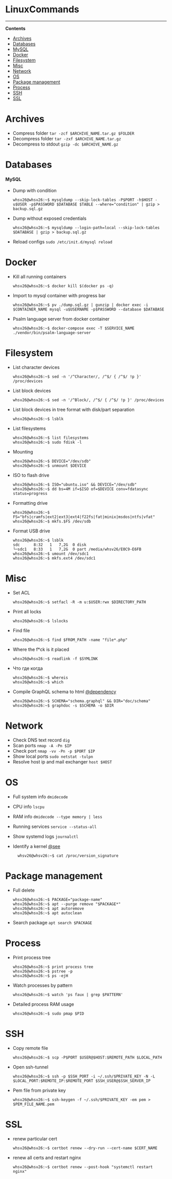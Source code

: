 # LinuxCommands


---
**Contents**
- [Archives](#Archives)
- [Databases](#Databases)
- [MySQL](#MySQL)
- [Docker](#Docker)
- [Filesystem](#Filesystem)
- [Misc](#Misc)
- [Network](#Network)
- [OS](#OS)
- [Package management](#Package-management)
- [Process](#Process)
- [SSH](#SSH)
- [SSL](#SSL)

# Archives

  - Compress folder `tar -zcf $ARCHIVE_NAME.tar.gz $FOLDER`
  - Decompress folder `tar -zxf $ARCHIVE_NAME.tar.gz`
  - Decompress to stdout `gzip -dc $ARCHIVE_NAME.gz`

# Databases

#### MySQL

  - Dump with condition
    
    ``` console
    whsv26@whsv26:~$ mysqldump --skip-lock-tables -P$PORT -h$HOST -u$USER -p$PASSWORD $DATABASE $TABLE --where="condition" | gzip > backup.sql.gz
    ```

  - Dump without exposed credentials
    
    ``` console
    whsv26@whsv26:~$ mysqldump --login-path=local --skip-lock-tables $DATABASE | gzip > backup.sql.gz
    ```

  - Reload configs `sudo /etc/init.d/mysql reload`

# Docker

  - Kill all running containers
    
    ``` console
    whsv26@whsv26:~$ docker kill $(docker ps -q)
    ```

  - Import to mysql container with progress bar
    
    ``` console
    whsv26@whsv26:~$ pv ./dump.sql.gz | gunzip | docker exec -i $CONTAINER_NAME mysql -u$USERNAME -p$PASSWORD --database $DATABASE
    ```

  - Psalm language server from docker container
    
    ``` console
    whsv26@whsv26:~$ docker-compose exec -T $SERVICE_NAME ./vendor/bin/psalm-language-server
    ```

# Filesystem

  - List character devices
    
    ``` console
    whsv26@whsv26:~$ sed -n '/^Character/, /^$/ { /^$/ !p }' /proc/devices
    ```

  - List block devices
    
    ``` console
    whsv26@whsv26:~$ sed -n '/^Block/, /^$/ { /^$/ !p }' /proc/devices
    ```

  - List block devices in tree format with disk/part separation
    
    ``` console
    whsv26@whsv26:~$ lsblk
    ```

  - List filesystems
    
    ``` console
    whsv26@whsv26:~$ list filesystems
    whsv26@whsv26:~$ sudo fdisk -l
    ```

  - Mounting
    
    ``` console
    whsv26@whsv26:~$ DEVICE="/dev/sdb"
    whsv26@whsv26:~$ unmount $DEVICE
    ```

  - ISO to flash drive
    
    ``` console
    whsv26@whsv26:~$ ISO="ubuntu.iso" && DEVICE="/dev/sdb"
    whsv26@whsv26:~$ dd bs=4M if=$ISO of=$DEVICE conv=fdatasync status=progress
    ```

  - Formatting drive
    
    ``` console
    whsv26@whsv26:~$ FS="bfs|cramfs|ext2|ext3|ext4|f22fs|fat|minix|msdos|ntfs|vfat"
    whsv26@whsv26:~$ mkfs.$FS /dev/sdb
    ```

  - Format USB drive
    
    ``` console
    whsv26@whsv26:~$ lsblk
    sdc      8:32   1   7,2G  0 disk 
    └─sdc1   8:33   1   7,2G  0 part /media/whsv26/E0C9-E6FB
    whsv26@whsv26:~$ umount /dev/sdc1
    whsv26@whsv26:~$ mkfs.ext4 /dev/sdc1
    ```

# Misc

  - Set ACL
    
    ``` console
    whsv26@whsv26:~$ setfacl -R -m u:$USER:rwx $DIRECTORY_PATH
    ```

  - Print all locks
    
    ``` console
    whsv26@whsv26:~$ lslocks
    ```

  - Find file
    
    ``` console
    whsv26@whsv26:~$ find $FROM_PATH -name "file*.php" 
    ```

  - Where the f\*ck is it placed
    
    ``` console
    whsv26@whsv26:~$ readlink -f $SYMLINK
    ```

  - Что где когда
    
    ``` console
    whsv26@whsv26:~$ whereis
    whsv26@whsv26:~$ which
    ```

  - Compile GraphQL schema to html
    [@dependency](https://github.com/2fd/graphdoc)
    
    ``` console
    whsv26@whsv26:~$ SCHEMA="schema.graphql" && DIR="doc/schema" 
    whsv26@whsv26:~$ graphdoc -s $SCHEMA -o $DIR
    ```

# Network

  - Check DNS text record `dig`
  - Scan ports `nmap -A -Pn $IP`
  - Check port `nmap -vv -Pn -p $PORT $IP`
  - Show local ports `sudo netstat -tulpn`
  - Resolve host ip and mail exchanger `host $HOST`

# OS

  - Full system info `dmidecode`

  - CPU info `lscpu`

  - RAM info `dmidecode --type memory | less`

  - Running services `service --status-all`

  - Show systemd logs `journalctl`

  - Identify a kernel [@see](https://ubuntu.com/kernel)
    
    ``` console
      whsv26@whsv26:~$ cat /proc/version_signature
    ```

# Package management

  - Full delete
    
    ``` console
    whsv26@whsv26:~$ PACKAGE="package-name"
    whsv26@whsv26:~$ apt --purge remove "$PACKAGE*"
    whsv26@whsv26:~$ apt autoremove
    whsv26@whsv26:~$ apt autoclean
    ```

  - Search package `apt search $PACKAGE`

# Process

  - Print process tree
    
    ``` console
    whsv26@whsv26:~$ print process tree
    whsv26@whsv26:~$ pstree -p
    whsv26@whsv26:~$ ps -ejH
    ```

  - Watch processes by pattern
    
    ``` console
    whsv26@whsv26:~$ watch 'ps faux | grep $PATTERN'
    ```

  - Detailed process RAM usage
    
    ``` console
    whsv26@whsv26:~$ sudo pmap $PID
    ```

# SSH

  - Copy remote file
    
    ``` console
    whsv26@whsv26:~$ scp -P$PORT $USER@$HOST:$REMOTE_PATH $LOCAL_PATH
    ```

  - Open ssh-tunnel
    
    ``` console
    whsv26@whsv26:~$ ssh -p $SSH_PORT -i ~/.ssh/$PRIVATE_KEY -N -L $LOCAL_PORT:$REMOTE_IP:$REMOTE_PORT $SSH_USER@$SSH_SERVER_IP
    ```

  - Pem file from private key
    
    ``` console
    whsv26@whsv26:~$ ssh-keygen -f ~/.ssh/$PRIVATE_KEY -em pem > $PEM_FILE_NAME.pem
    ```

# SSL

  - renew particular cert
    
    ``` console
    whsv26@whsv26:~$ certbot renew --dry-run --cert-name $CERT_NAME
    ```

  - renew all certs and restart nginx
    
    ``` console
    whsv26@whsv26:~$ certbot renew --post-hook "systemctl restart nginx"
    ```
